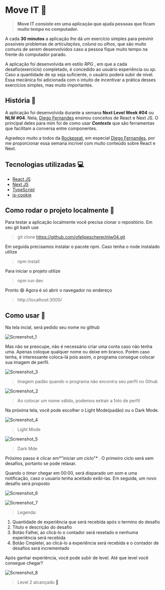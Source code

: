 # Move IT :walking:
> **Move IT consiste em uma aplicação que ajuda pessoas que ficam muito tempo no computador.**

A cada **30 minutos** a aplicação lhe dá um exercício simples para previnir possiveis problemas de *articulações*, *coluna* ou *olhos*, que são muito comuns de serem desenvolvidos caso a pessoa fique muito tempo na frente do computador parado. 

A aplicação foi desenvolvida em estilo *RPG*  , em que a cada desafio(exercício) completado, é concedido ao usuário experiência ou *xp*. Caso a quantidade de xp seja suficiente, o usuário poderá subir de nível. Essa mecânica foi adicionada com o intuito de incentivar a prática desses exercícios simples, mas muito importantes.

## História :blue_book:
A aplicação foi desenvolvida durante a semana **Next Level Week #04** ou **NLW #04**. Nela, [Diego Fernandes](https://twitter.com/dieegosf) ensinou conceitos de React e  Next JS. O principal deles para mim foi de como usar ***Contexts*** que são ferramentas que facilitam a conversa entre componentes.

Agradeço muito a todos da [Rockeseat](https://rocketseat.com.br), em especial [Diego Fernandes](https://twitter.com/dieegosf), por me proporcionar essa semana incrível com muito conteúdo sobre React e Next.

## Tecnologias utilizadas :computer:
- [React JS](https://reactjs.org) 
- [Next JS](https://nextjs.org)
- [TypeScript](https://www.typescriptlang.org)
- [js-cookie](https://www.npmjs.com/package/js-cookie)

## Como rodar o projeto localmente :open_file_folder:
Para testar a aplicação localmente você precisa clonar o repositório. Em seu git bash use
>git clone https://github.com/ofelipescherer/nlw04.git  

Em seguida precisamos instalar o pacote npm. Caso tenha o node instalado utilize
>npm install

Para iniciar o projeto utilize
>npm run dev

Pronto :smile: Agora é só abrir o navegador no endereço
>http://localhost:3000/

## Como usar :raising_hand:
Na tela incial, será pedido seu nome no github

![Screenshot_1](https://user-images.githubusercontent.com/62115215/109425876-481a4280-79c9-11eb-96d0-c76415e3e69a.png)

Mas não se preocupe, não é necessário criar uma conta caso não tenha uma. Apenas coloque qualquer nome ou deixe em branco. Porém caso tenha, é interessante coloca-lá pois assim, o programa consegue colocar sua imagem de perfil.

![Screenshot_3](https://user-images.githubusercontent.com/62115215/109426075-5321a280-79ca-11eb-8381-17fe74998252.png)
>Imagem padão quando o programa não encontra seu perfil no Gthub 

![Screenshot_2](https://user-images.githubusercontent.com/62115215/109426077-53ba3900-79ca-11eb-90c2-6a4435301556.png)
>Ao colocar um nome válido, podemos extrair a foto de perfil

Na próxima tela, você pode escolher o  Light Mode(padão) ou o Dark Mode.

![Screenshot_4](https://user-images.githubusercontent.com/62115215/109426214-3043be00-79cb-11eb-8e37-2229f25c312f.png)
> Light Mode

![Screenshot_5](https://user-images.githubusercontent.com/62115215/109426236-4e112300-79cb-11eb-9dac-4426f0a2e37f.png)
> Dark Mde

Próximo passo é clicar em*"iniciar um ciclo"* . O primeiro ciclo será sem desafios, portanto se pode relaxar.

Quando o *timer* chegar em 00:00, será disparado um som e uma notificação, caso o usuario tenha aceitado exibi-las. Em seguida, um novo desafio será proposto

![Screenshot_6](https://user-images.githubusercontent.com/62115215/109426369-31291f80-79cc-11eb-813a-628db1c114c5.png)

![Screenshot_7](https://user-images.githubusercontent.com/62115215/109426500-ba405680-79cc-11eb-9b3f-11cc02d3b005.png)
>Legenda: 
1. Quantidade de experiência que será recebida após o termino do desafio
2. Título e descrição do desafio
3. Botão Falhei, ao clicá-lo o contador será resetado e nenhuma experiência será recebida
4. Botão Cmpletei, ao clicá-lo a experiência será recebida e o contador de desafios será incrementado

Após ganhar experiência, você pode subir de level. Até que level você consegue chegar?

![Screenshot_8](https://user-images.githubusercontent.com/62115215/109426572-2327ce80-79cd-11eb-9a0f-702970d511ce.png)
> Level 2 alcançado 👏
